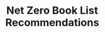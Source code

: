 ---
layout: link
link_url: https://docs.google.com/document/d/1hiNe_HTNJKTIUOYM-gA-ib1mJmgd2LkQbffRye1HvuI/edit?usp=sharing
title: Net Zero Book List Recommendations
source: Willie Shaw, Church In Society & Provincial Environment Group Member
card: 
petal: 
task: Start an eco-book library
---